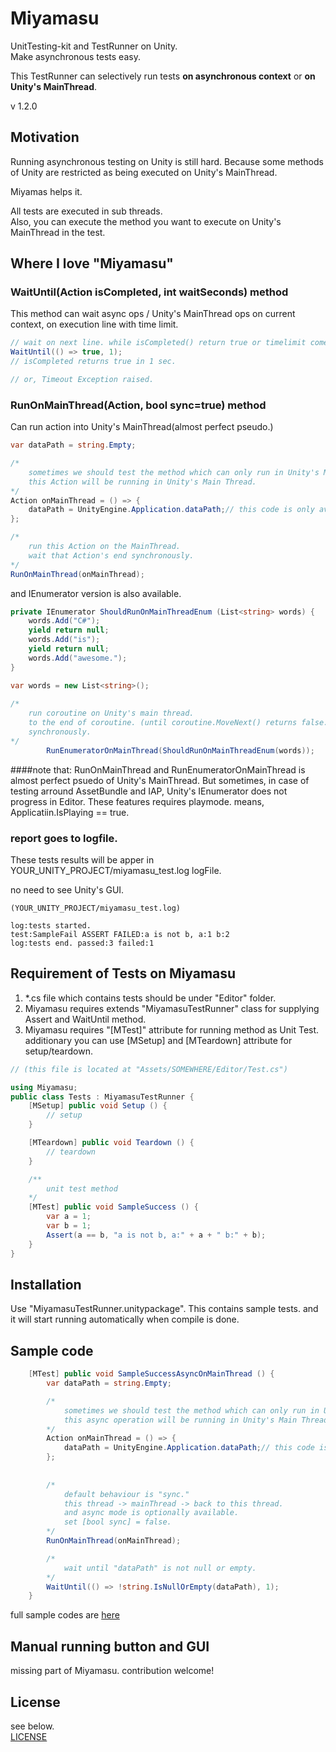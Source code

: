 # Miyamasu
UnitTesting-kit and TestRunner on Unity.  
Make asynchronous tests easy.

This TestRunner can selectively run tests **on asynchronous context** or **on Unity's MainThread**.


v 1.2.0

## Motivation
Running asynchronous testing on Unity is still hard. Because some methods of Unity are restricted as being executed on Unity's MainThread.

Miyamas helps it.

All tests are executed in sub threads.  
Also, you can execute the method you want to execute on Unity's MainThread in the test.


## Where I love "Miyamasu"

### WaitUntil(Action<bool> isCompleted, int waitSeconds) method
This method can wait async ops / Unity's MainThread ops on current context, on execution line with time limit.

```C#
// wait on next line. while isCompleted() return true or timelimit comes.
WaitUntil(() => true, 1);
// isCompleted returns true in 1 sec.

// or, Timeout Exception raised.
```

### RunOnMainThread(Action, bool sync=true) method
Can run action into Unity's MainThread(almost perfect pseudo.)

```C#
var dataPath = string.Empty;

/*
	sometimes we should test the method which can only run in Unity's MainThread.
	this Action will be running in Unity's Main Thread.
*/
Action onMainThread = () => {
	dataPath = UnityEngine.Application.dataPath;// this code is only available Unity's MainThread.
};

/*
	run this Action on the MainThread.
	wait that Action's end synchronously.
*/
RunOnMainThread(onMainThread);

```

and IEnumerator version is also available.

```C#
private IEnumerator ShouldRunOnMainThreadEnum (List<string> words) {
	words.Add("C#");
	yield return null;
	words.Add("is");
	yield return null;
	words.Add("awesome.");
}

var words = new List<string>();
		
/*
	run coroutine on Unity's main thread.
	to the end of coroutine. (until coroutine.MoveNext() returns false.)
	synchronously.
*/
		RunEnumeratorOnMainThread(ShouldRunOnMainThreadEnum(words));
```

####note that:
RunOnMainThread and RunEnumeratorOnMainThread is almost perfect psuedo of Unity's MainThread. But sometimes, in case of testing arround AssetBundle and IAP, Unity's IEnumerator does not progress in Editor. These features requires playmode. means, Applicatiin.IsPlaying == true.


### report goes to logfile.
These tests results will be apper in YOUR_UNITY_PROJECT/miyamasu_test.log logFile.

no need to see Unity's GUI.

```
(YOUR_UNITY_PROJECT/miyamasu_test.log)

log:tests started.
test:SampleFail ASSERT FAILED:a is not b, a:1 b:2
log:tests end. passed:3 failed:1
```

## Requirement of Tests on Miyamasu
1. *.cs file which contains tests should be under "Editor" folder.
2. Miyamasu requires extends "MiyamasuTestRunner" class for supplying Assert and WaitUntil method.
3. Miyamasu requires "[MTest]" attribute for running method as Unit Test. additionary you can use [MSetup] and [MTeardown] attribute for setup/teardown.

```C#	
// (this file is located at "Assets/SOMEWHERE/Editor/Test.cs")

using Miyamasu;
public class Tests : MiyamasuTestRunner {
	[MSetup] public void Setup () {
		// setup
	}

	[MTeardown] public void Teardown () {
		// teardown
	}

	/**
		unit test method
	*/
	[MTest] public void SampleSuccess () {
		var a = 1;
		var b = 1;
		Assert(a == b, "a is not b, a:" + a + " b:" + b);
	}
}
```
	
## Installation
Use "MiyamasuTestRunner.unitypackage".
This contains sample tests. and it will start running automatically when compile is done.


## Sample code

```C#
	[MTest] public void SampleSuccessAsyncOnMainThread () {
    	var dataPath = string.Empty;

		/*
			sometimes we should test the method which can only run in Unity's MainThread.
			this async operation will be running in Unity's Main Thread.
		*/
		Action onMainThread = () => {
			dataPath = UnityEngine.Application.dataPath;// this code is only available Unity's MainThread.
		};
		
		
		/*
			default behaviour is "sync."
			this thread -> mainThread -> back to this thread.
			and async mode is optionally available.
			set [bool sync] = false.
		*/ 
		RunOnMainThread(onMainThread);

        /*
			wait until "dataPath" is not null or empty.
        */ 
        WaitUntil(() => !string.IsNullOrEmpty(dataPath), 1);
    }
```
	
full sample codes are [here](https://github.com/sassembla/Miyamasu/blob/master/Assets/SampleTests/Editor/SampleTest.cs)


## Manual running button and GUI
missing part of Miyamasu. contribution welcome!

## License
see below.  
[LICENSE](./LICENSE)
